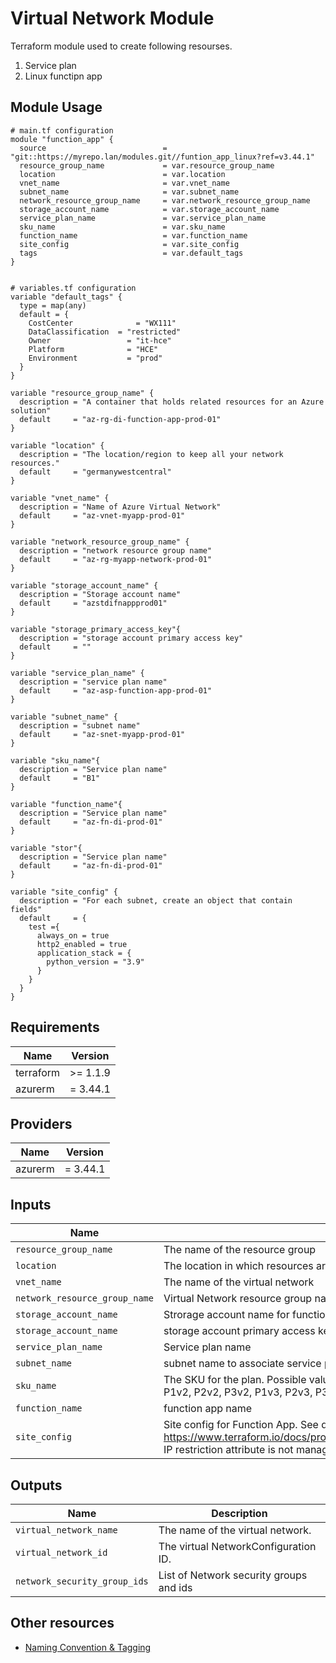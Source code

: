 # Virtual Network Module

Terraform module used to create following resourses.
1. Service plan
2. Linux functipn app


## Module Usage

```hcl
# main.tf configuration
module "function_app" {
  source                          = "git::https://myrepo.lan/modules.git//funtion_app_linux?ref=v3.44.1"
  resource_group_name             = var.resource_group_name
  location                        = var.location
  vnet_name                       = var.vnet_name
  subnet_name                     = var.subnet_name
  network_resource_group_name     = var.network_resource_group_name
  storage_account_name            = var.storage_account_name
  service_plan_name               = var.service_plan_name
  sku_name                        = var.sku_name
  function_name                   = var.function_name
  site_config                     = var.site_config
  tags                            = var.default_tags
}

```

```hcl

# variables.tf configuration
variable "default_tags" {
  type = map(any)
  default = {
    CostCenter  		    = "WX111"
    DataClassification  = "restricted"
    Owner         		  = "it-hce"
    Platform      		  = "HCE"
    Environment   		  = "prod"
  }
}

variable "resource_group_name" {
  description = "A container that holds related resources for an Azure solution"
  default     = "az-rg-di-function-app-prod-01"
}

variable "location" {
  description = "The location/region to keep all your network resources."
  default     = "germanywestcentral"
}

variable "vnet_name" {
  description = "Name of Azure Virtual Network"
  default     = "az-vnet-myapp-prod-01"
}

variable "network_resource_group_name" {
  description = "network resource group name"
  default     = "az-rg-myapp-network-prod-01"
}

variable "storage_account_name" {
  description = "Storage account name"
  default     = "azstdifnappprod01"
}

variable "storage_primary_access_key"{
  description = "storage account primary access key"
  default     = ""
}

variable "service_plan_name" {
  description = "service plan name"
  default     = "az-asp-function-app-prod-01"
}

variable "subnet_name" {
  description = "subnet name"
  default     = "az-snet-myapp-prod-01"
}

variable "sku_name"{
  description = "Service plan name"
  default     = "B1"
}

variable "function_name"{
  description = "Service plan name"
  default     = "az-fn-di-prod-01"
}

variable "stor"{
  description = "Service plan name"
  default     = "az-fn-di-prod-01"
}

variable "site_config" {
  description = "For each subnet, create an object that contain fields"
  default     = {
    test ={
      always_on = true
      http2_enabled = true
      application_stack = {
        python_version = "3.9"
      }
    }
  }
}
```

## Requirements

Name | Version
-----|--------
terraform | >= 1.1.9
azurerm | = 3.44.1

## Providers

| Name | Version |
|------|---------|
azurerm | = 3.44.1

## Inputs

Name | Description | Type | Default
---- | ----------- | ---- | -------
`resource_group_name` | The name of the resource group | string | `""`
`location`|The location in which resources are created| string | `""`
`vnet_name`|The name of the virtual network| string | `""`
`network_resource_group_name`|Virtual Network resource group name |string| `""`
`storage_account_name` | Strorage account name for function app | string | `""`
`storage_account_name` | storage account primary access key | string | `""`
`service_plan_name`|Service plan name|string| `""`
`subnet_name`|subnet name to associate service plan |string| `""`
`sku_name`|The SKU for the plan. Possible values include B1, B2, B3, D1, F1, P1, P2, P3, P1v2, P2v2, P3v2, P1v3, P2v3, P3v3, S1, S2, S3 and PDV3. |string| `""`
`function_name`|function app name | string | `""`
`site_config`|Site config for Function App. See documentation https://www.terraform.io/docs/providers/azurerm/r/app_service.html#site_config. IP restriction attribute is not managed in this block. |map|`{}`
## Outputs

|Name | Description|
|---- | -----------|
`virtual_network_name` | The name of the virtual network.
`virtual_network_id` |The virtual NetworkConfiguration ID.
`network_security_group_ids`|List of Network security groups and ids

## Other resources

* [ Naming Convention & Tagging](https://confluence.gtoffice.lan/pages/viewpage.action?pageId=349909882)
